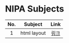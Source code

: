 # NIPA Subjects

| No. | Subject | Link |
|:---:|:---:|:---:|
| 1 | html layout | [링크](1_html_layout/) |